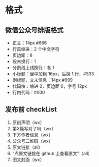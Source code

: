 # 格式

## 微信公众号排版格式

- 正文：14px #666
- 行首缩进：2 个中文字符
- 页边距：8
- 段末换行：1
- 分割线上线换行：各 1
- 小标题：居中加粗 16px，后换 1 行，#333
- 副标题，文末信息：14px #999
- 代码块：缩进 2，页边距 0，字号 12px
- 行内代码：#000

## 发布前 checkList

1. 原创声明（wx）
1. 第X篇写对了吗（wx）
1. 下方作者信息（wx）
1. 公众号二维码（wx）
1. 原文链接（all）
1. “点原文链接在 github 上查看原文”（all）
1. 图文封面（wx）

